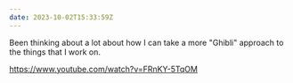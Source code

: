 ```yaml
---
date: 2023-10-02T15:33:59Z
---
```


Been thinking about a lot about how I can take a more "Ghibli" approach to the things that I work on. 

https://www.youtube.com/watch?v=FRnKY-5TqOM
